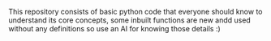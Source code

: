 This repository consists of basic python code that everyone should know to understand its core concepts, some inbuilt functions are new andd used without any definitions so use an AI for knowing those details :)
